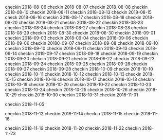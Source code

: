 checkin 2018-08-06
checkin 2018-08-07
checkin 2018-08-08
checkin 2018-08-10
checkin 2018-08-11
checkin 2018-08-13
checkin 2018-08-15
check 2018-08-16
checkin 2018-08-17
checkin 2018-08-18
checkin 2018-08-20
checkin 2018-08-21
checkin 2018-08-22
checkin 2018-08-23
checkin 2018-08-24
checkin 2018-08-27
checkin 2018-08-28
checkin 2018-08-29
checkin 2018-08-30
checkin 2018-08-30
checkin 2018-09-01
checkin 2018-09-03
checkin 2018-09-04
checkin 2018-09-06
checkin 2018-09-06
checkin 20180-09-07
checkin 2018-09-08
checkin 2018-09-10
checkin 2018-09-10
checkin 2018-09-11
checkin 2018-09-13
checkin 2018-09-14
checkin 2019-09-17
checkin 2018-09-18
checkin 2018-09-19
checkin 2018-09-20
chekcin 2018-09-21
checkin 2018-09-22
checkin 2018-09-23
checkin 2018-09-24
checkin 2018-09-25
checkin 2018-09-26
checkin 2018-09-27
checkin 2018-09-28
checkin 2018-10-09
checkin 2018-10-10
checkin 2018-10-11
checkin 2018-10-12
checkin 2018-10-13
checkin 2018-10-15
checkin 2018-10-16
checkin 2018-10-17
checkin 2018-10-18
checkin 2018-10-19
checkin 2018-10-20
checkin 2018-10-22
checkin 2018-10-23
checkin 2018-10-24
checkin 2018-10-25
checkin 2018-10-26
checkin 2018-10-29
checkin 2018-10-30
checkin 2018-10-31
checkin 2018-11-01

checkin 2018-11-05

checkin 2018-11-12
checkin 2018-11-14
checkin 2018-11-15
checkin 2018-11-16

 checkin 2018-11-19
checkin 2018-11-20
checkin 2018-11-22
checkin 2018-11-23
